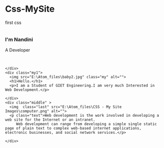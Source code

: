 # Css-MySite
first css
<!DOCTYPE html>
<html lang="en" dir="ltr">
  <head>
    <meta charset="utf-8">
    <title>clouds..👻👻</title>
    <link rel="stylesheet" href="cloudstyle.css">
  </head>
  <body>
<marquee  direction="right">    <img src="E:\Atom_files\CSS - My Site Images\cloud.png" class="top" alt=""></marquee>
    <h3>I'm Nandini</h3>
    <p>A Developer</p>
    <div >
    <img src="E:\Atom_files\CSS - My Site Images\cloud.png" class="bottom"alt=""></marquee>
      <img src="E:\Atom_files\CSS - My Site Images\mountain.png" class="center"alt="">

    </div>
    <div class="my1">
      <img src="E:\Atom_files\baby2.jpg" class="my" alt="">
      <h1>Hello.</h1>
      <p>I am a Student of GIET Engineering.I am very much Interested in Web Development.</p>

    </div>
    <div class="middle" >
      <img  class="last" src="E:\Atom_files\CSS - My Site Images\computer.png" alt="">
      <p class="text">Web development is the work involved in developing a web site for the Internet or an intranet.
         Web development can range from developing a simple single static page of plain text to complex web-based internet applications, electronic businesses, and social network services.</p>

    </div>
  </body>
</html>
